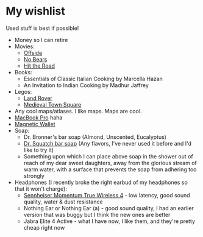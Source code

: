 # My wishlist

Used stuff is best if possible!

- Money so I can retire
- Movies:
  - [Offside](https://www.imdb.com/title/tt0499537/)
  - [No Bears](https://www.criterion.com/films/33531-no-bears)
  - [Hit the Road](https://www.imdb.com/title/tt14812782/)
- Books:
  - Essentials of Classic Italian Cooking by Marcella Hazan
  - An Invitation to Indian Cooking by Madhur Jaffrey
- Legos:
  - [Land Rover](https://www.lego.com/en-us/product/land-rover-classic-defender-90-10317)
  - [Medieval Town Square](https://www.lego.com/en-us/product/medieval-town-square-10332)
- Any cool maps/atlases. I like maps. Maps are cool.
- [MacBook Pro](https://www.costco.com/MacBook-Pro-Laptop-(14-inch)---Apple-M4-Pro-Chip,-Built-for-Apple-Intelligence,-12-core-CPU,-16-core-GPU,-24GB-Memory,-512GB-SSD-Storage.product.1888425.html) haha
- [Magnetic Wallet](https://www.threadwallets.com/products/jade-magnetic-wallet?variant=44797056680074)
- Soap:
  - Dr. Bronner's bar soap (Almond, Unscented, Eucalyptus)
  - [Dr. Squatch bar soap](https://www.drsquatch.com/products/bar-soap-6-pack) (Any flavors, I've never used it before and I'd like to try it)
  - Something upon which I can place above soap in the shower out of reach of my dear sweet daughters, away from the glorious stream of warm water, with a surface that prevents the soap from adhering too strongly
- Headphones (I recently broke the right earbud of my headphones so that it won't charge):
  - [Sennheiser Momentum True Wireless 4](https://www.rtings.com/headphones/reviews/sennheiser/momentum-true-wireless-4) - low latency, good sound quality, water & dust resistance
  - Nothing Ear or Nothing Ear (a) - good sound quality, I had an earlier version that was buggy but I think the new ones are better
  - Jabra Elite 4 Active - what I have now, I like them, and they're pretty cheap right now
